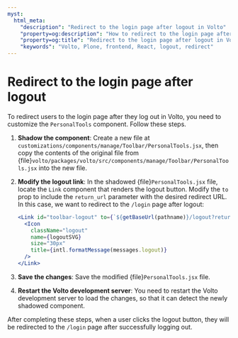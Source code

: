 ```yaml
---
myst:
  html_meta:
    "description": "Redirect to the login page after logout in Volto"
    "property=og:description": "How to redirect to the login page after logout in Volto"
    "property=og:title": "Redirect to the login page after logout in Volto"
    "keywords": "Volto, Plone, frontend, React, logout, redirect"
---
```


# Redirect to the login page after logout


To redirect users to the login page after they log out in Volto, you need to customize the `PersonalTools` component.
Follow these steps.

1.  **Shadow the component**: Create a new file at `customizations/components/manage/Toolbar/PersonalTools.jsx`, then copy the contents of the original file from {file}`volto/packages/volto/src/components/manage/Toolbar/PersonalTools.jsx` into the new file.

2.  **Modify the logout link**: In the shadowed {file}`PersonalTools.jsx` file, locate the `Link` component that renders the logout button.
    Modify the `to` prop to include the `return_url` parameter with the desired redirect URL.
    In this case, we want to redirect to the `/login` page after logout:

    ```jsx
    <Link id="toolbar-logout" to={`${getBaseUrl(pathname)}/logout?return_url=/login`}>
      <Icon
        className="logout"
        name={logoutSVG}
        size="30px"
        title={intl.formatMessage(messages.logout)}
      />
    </Link>
    ```

3.  **Save the changes**: Save the modified {file}`PersonalTools.jsx` file.

4.  **Restart the Volto development server**: You need to restart the Volto development server to load the changes, so that it can detect the newly shadowed component.

After completing these steps, when a user clicks the logout button, they will be redirected to the `/login` page after successfully logging out.
